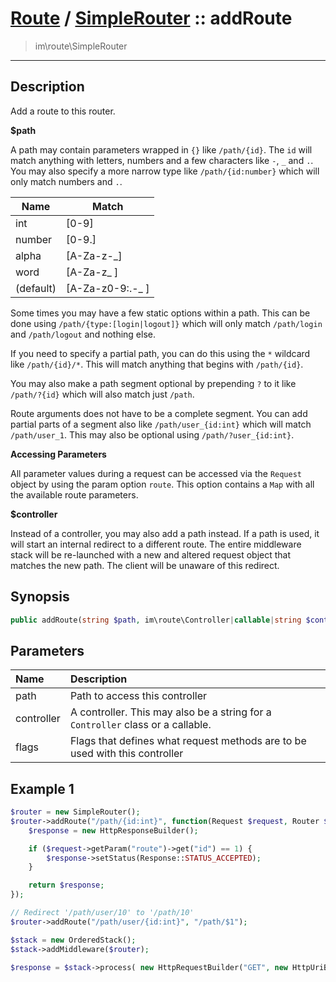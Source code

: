 # [Route](route.md) / [SimpleRouter](route-SimpleRouter.md) :: addRoute
 > im\route\SimpleRouter
____

## Description
Add a route to this router.

__$path__

A path may contain parameters wrapped in `{}` like `/path/{id}`.
The `id` will match anything with letters, numbers and a few characters like `-`, `_` and `.`.
You may also specify a more narrow type like `/path/{id:number}` which will only match numbers and `.`.

|  Name     |  Match              |
| --------- | -----------------   |
| int       | [0-9]               |
| number    | [0-9\.]             |
| alpha     | [A-Za-z\-_]         |
| word      | [A-Za-z_ ]          |
| (default) | [A-Za-z0-9\:\.\-_ ] |

Some times you may have a few static options within a path. This can be done using `/path/{type:[login|logout]}`
which will only match `/path/login` and `/path/logout` and nothing else.

If you need to specify a partial path, you can do this using the `*` wildcard like `/path/{id}/*`.
This will match anything that begins with `/path/{id}`.

You may also make a path segment optional by prepending `?` to it like `/path/?{id}`
which will also match just `/path`.

Route arguments does not have to be a complete segment. You can add partial parts of a segment also
like `/path/user_{id:int}` which will match `/path/user_1`. This may also be optional using `/path/?user_{id:int}`.

__Accessing Parameters__

All parameter values during a request can be accessed via the `Request` object by using the param option `route`.
This option contains a `Map` with all the available route parameters.

__$controller__

Instead of a controller, you may also add a path instead. If a path is used, it will start an internal
redirect to a different route. The entire middleware stack will be re-launched with a new and altered
request object that matches the new path. The client will be unaware of this redirect.

## Synopsis
```php
public addRoute(string $path, im\route\Controller|callable|string $controller, int $flags = im\route\Router::M_ANY): void
```

## Parameters
| Name | Description |
| :--- | :---------- |
| path | Path to access this controller |
| controller | A controller. This may also be a string for a `Controller` class or a callable. |
| flags | Flags that defines what request methods are to be used with this controller |

## Example 1
```php
$router = new SimpleRouter();
$router->addRoute("/path/{id:int}", function(Request $request, Router $router): Response {
    $response = new HttpResponseBuilder();

    if ($request->getParam("route")->get("id") == 1) {
        $response->setStatus(Response::STATUS_ACCEPTED);
    }

    return $response;
});

// Redirect '/path/user/10' to '/path/10'
$router->addRoute("/path/user/{id:int}", "/path/$1");

$stack = new OrderedStack();
$stack->addMiddleware($router);

$response = $stack->process( new HttpRequestBuilder("GET", new HttpUriBuilder("http://domain.com/path/1")) );
```
